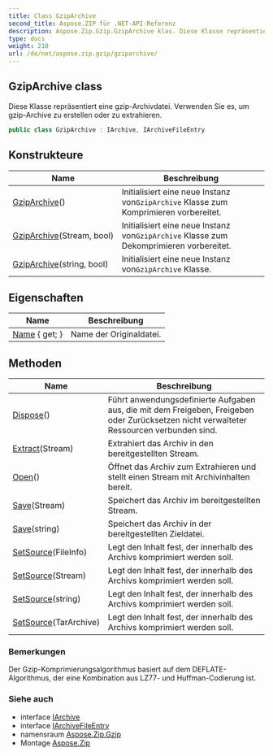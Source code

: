 ```yaml
---
title: Class GzipArchive
second_title: Aspose.ZIP für .NET-API-Referenz
description: Aspose.Zip.Gzip.GzipArchive klas. Diese Klasse repräsentiert eine gzipArchivdatei. Verwenden Sie es um gzipArchive zu erstellen oder zu extrahieren.
type: docs
weight: 210
url: /de/net/aspose.zip.gzip/gziparchive/
---
```

## GzipArchive class

Diese Klasse repräsentiert eine gzip-Archivdatei. Verwenden Sie es, um gzip-Archive zu erstellen oder zu extrahieren.

```csharp
public class GzipArchive : IArchive, IArchiveFileEntry
```

## Konstrukteure

| Name | Beschreibung |
| --- | --- |
| [GzipArchive](gziparchive/#constructor)() | Initialisiert eine neue Instanz von`GzipArchive` Klasse zum Komprimieren vorbereitet. |
| [GzipArchive](gziparchive/#constructor_1)(Stream, bool) | Initialisiert eine neue Instanz von`GzipArchive` Klasse zum Dekomprimieren vorbereitet. |
| [GzipArchive](gziparchive/#constructor_2)(string, bool) | Initialisiert eine neue Instanz von`GzipArchive` Klasse. |

## Eigenschaften

| Name | Beschreibung |
| --- | --- |
| [Name](../../aspose.zip.gzip/gziparchive/name/) { get; } | Name der Originaldatei. |

## Methoden

| Name | Beschreibung |
| --- | --- |
| [Dispose](../../aspose.zip.gzip/gziparchive/dispose/)() | Führt anwendungsdefinierte Aufgaben aus, die mit dem Freigeben, Freigeben oder Zurücksetzen nicht verwalteter Ressourcen verbunden sind. |
| [Extract](../../aspose.zip.gzip/gziparchive/extract/)(Stream) | Extrahiert das Archiv in den bereitgestellten Stream. |
| [Open](../../aspose.zip.gzip/gziparchive/open/)() | Öffnet das Archiv zum Extrahieren und stellt einen Stream mit Archivinhalten bereit. |
| [Save](../../aspose.zip.gzip/gziparchive/save/#save)(Stream) | Speichert das Archiv im bereitgestellten Stream. |
| [Save](../../aspose.zip.gzip/gziparchive/save/#save_1)(string) | Speichert das Archiv in der bereitgestellten Zieldatei. |
| [SetSource](../../aspose.zip.gzip/gziparchive/setsource/#setsource_1)(FileInfo) | Legt den Inhalt fest, der innerhalb des Archivs komprimiert werden soll. |
| [SetSource](../../aspose.zip.gzip/gziparchive/setsource/#setsource_2)(Stream) | Legt den Inhalt fest, der innerhalb des Archivs komprimiert werden soll. |
| [SetSource](../../aspose.zip.gzip/gziparchive/setsource/#setsource_3)(string) | Legt den Inhalt fest, der innerhalb des Archivs komprimiert werden soll. |
| [SetSource](../../aspose.zip.gzip/gziparchive/setsource/#setsource)(TarArchive) | Legt den Inhalt fest, der innerhalb des Archivs komprimiert werden soll. |

### Bemerkungen

Der Gzip-Komprimierungsalgorithmus basiert auf dem DEFLATE-Algorithmus, der eine Kombination aus LZ77- und Huffman-Codierung ist.

### Siehe auch

* interface [IArchive](../../aspose.zip/iarchive/)
* interface [IArchiveFileEntry](../../aspose.zip/iarchivefileentry/)
* namensraum [Aspose.Zip.Gzip](../../aspose.zip.gzip/)
* Montage [Aspose.Zip](../../)


